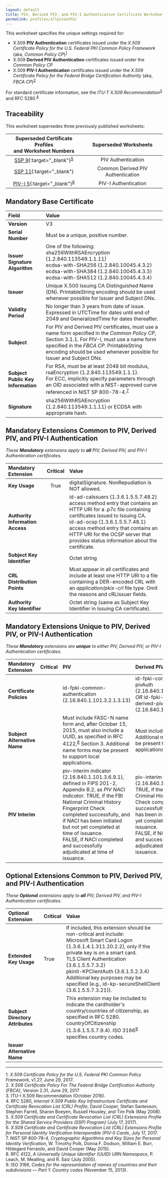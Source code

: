 ```yaml
---
layout: default
title: PIV, Derived PIV, and PIV-I Authentication Certificate Worksheet
permalink: profiles/allpivauth3/
---
```

This worksheet specifies the unique settings required for:

* X.509 **PIV Authentication** certificates issued under the _X.509 Certificate Policy for the U.S. Federal PKI Common Policy Framework_ (aka, _Common Policy CP_)<sup>[1](#1)</sup>
* X.509 **Derived PIV Authentication** certificates issued under the _Common Policy CP_
* X.509 **PIV-I Authentication** certificates issued under the  _X.509 Certificate Policy for the Federal Bridge Certification Authority_ (aka, _FBCA CP_)<sup>[2](#2)</sup>

For standard certificate information, see the _ITU-T X.509 Recommendation_<sup>[3](#3)</sup> and RFC 5280.<sup>[4](#4)</sup>

## Traceability

This worksheet supersedes three previously published worksheets:

|  **Superseded Certificate Profiles<br>and Worksheet Numbers**  | **Superseded Worksheets** | 
| :----:| :----: |
| [SSP 9](https://www.idmanagement.gov/wp-content/uploads/sites/1171/uploads/fpki-cert-profile-ssp.pdf){:target="_blank"}<sup>[5](#5)</sup>  |  PIV Authentication  | 
| [SSP 11](https://www.idmanagement.gov/wp-content/uploads/sites/1171/uploads/fpki-cert-profile-ssp.pdf){:target="_blank"}  |  Common Derived PIV Authentication  | 
| [PIV-I 5](https://www.idmanagement.gov/wp-content/uploads/sites/1171/uploads/fpki-pivi-cert-profiles.pdf){:target="_blank"}<sup>[6](#6)</sup>  | PIV-I Authentication  | 

## Mandatory Base Certificate

| **Field**  | **Value**                             |
| :--------  | :-------------------------------     |
| **Version**   | V3                                 |
| **Serial Number**    | Must be a unique, positive number. |
| **Issuer Signature Algorithm**   |  One of the following:<br>sha256WithRSAEncryption {1.2.840.113549.1.1.11}<br>ecdsa-with-SHA256 {1.2.840.10045.4.3.2}<br>ecdsa-with-SHA384 {1.2.840.10045.4.3.3}<br>ecdsa-with-SHA512 {1.2.840.10045.4.3.4} | 
| **Issuer**   |  Unique X.500 Issuing CA Distinguished Name (DN). PrintableString encoding should be used whenever possible for Issuer and Subject DNs. |
| **Validity Period**  |  No longer than 3 years from date of issue. Expressed in UTCTime for dates until end of 2049 and GeneralizedTime for dates thereafter.  | 
| **Subject**   |   For PIV and Derived PIV certificates, must use a name form specified in the _Common Policy CP_, Section 3.1.1. For PIV-I, must use a name form specified in the _FBCA CP_. PrintableString encoding should be used whenever possible for Issuer and Subject DNs.   |
| **Subject Public Key Information**  |   For RSA, must be at least 2048 bit modulus, rsaEncryption {1.2.840.113549.1.1.1}.<br>For ECC, implicitly specify parameters through an OID associated with a NIST-approved curve referenced in NIST SP 800-78-4.<sup>[7](#7)</sup>   |
| **Signature**   |   sha256WithRSAEncryption {1.2.840.113549.1.1.11} or ECDSA with appropriate hash.   |

## Mandatory Extensions Common to PIV, Derived PIV, and PIV-I Authentication

_These **Mandatory** extensions apply to **all** PIV, Derived PIV, and PIV-I Authentication certificates._

| **Mandatory<br>Extension** |  **Critical** | **Value** | 
| :-------- | :-----: | :----- | 
| **Key Usage**  | True |  digitalSignature. NonRepudiation is NOT allowed.  | 
| **Authority Information Access**  |  | id-ad-caIssuers {1.3.6.1.5.5.7.48.2} access method entry that contains an HTTP URI for a .p7c file containing certificates issued to Issuing CA.<br>id-ad-ocsp {1.3.6.1.5.5.7.48.1} access method entry that contains an HTTP URI for the OCSP server that provides status information about the certificate. |
| **Subject Key Identifier**   |  | Octet string  | 
| **CRL Distribution Points**   | |  Must appear in all certificates and include at least one HTTP URI to a file containing a DER-encoded CRL with an _application/pkix-crl_ file type. Omit the reasons and cRLIssuer fields. | 
| **Authority Key Identifier**   |  | Octet string (same as Subject Key Identifier in Issuing CA certificate). |  

## Mandatory Extensions Unique to PIV, Derived PIV, or PIV-I Authentication

_These **Mandatory** extensions are **unique** to either PIV, Derived PIV, or PIV-I Authentication certificates._

| **Mandatory<br>Extension**  | **Critical** | **PIV** | **Derived PIV**  |  **PIV-I** |
| :-------- | :------ | :----- | :-----  | :-----     |
| **Certificate Policies**   |  | id-fpki-common-authentication {2.16.840.1.101.3.2.1.3.13}  |  id-fpki-common-derived-pivAuth {2.16.840.1.101.3.2.1.3.40} _OR_ id-fpki-common-derived-pivAuth-hardware {2.16.840.1.101.3.2.1.3.41}  | id-fpki-certpcy-pivi-hardware {2.16.840.1.101.3.2.1.3.18}   |
| **Subject Alternative Name**   |  | Must include FASC-N name form and, after October 15, 2015, must also include a UUID, as specified in RFC 4122,<sup>[8](#8)</sup> Section 3. Additional name forms may be present to support local applications.  | Must include a UUID. Additional name forms may be present to support local applications.  | Must include a UUID. Additional name forms may be present to support local applications.  | 
| **PIV Interim**   |  | piv-interim indicator {2.16.840.1.101.3.6.9.1}, defined in FIPS 201-2, Appendix B.2, as _PIV NACI indicator_. TRUE, if the FBI National Criminal History Fingerprint Check completed successfully, and if NACI has been initiated but not yet completed at time of issuance.<br>FALSE, if NACI completed and successfully adjudicated at time of issuance. | piv-interim indicator {2.16.840.1.101.3.6.9.1}. TRUE, if the FBI National Criminal History Fingerprint Check completed successfully, and if NACI has been initiated but not yet completed at time of issuance.<br>FALSE, if NACI completed and successfully adjudicated at time of issuance.  |   | 

## Optional Extensions Common to PIV, Derived PIV, and PIV-I Authentication

_These **Optional** extensions apply to **all** PIV, Derived PIV, and PIV-I Authentication certificates._

| **Optional<br>Extension**  | **Critical** | **Value** |
| :-------- | :------ | :----- |
| **Extended Key Usage**   | True | If included, this extension should be non-critical and include:<br>Microsoft Smart Card Logon {1.3.6.1.4.1.311.20.2.2}, only if the private key is on a smart card.<br>TLS Client Authentication {3.6.1.5.5.7.3.2}<br>pkinit-KPClientAuth {3.6.1.5.2.3.4}<br>Additional key purposes may be specified (e.g., id-kp-secureShellClient {3.6.1.5.5.7.3.21}). | 
| **Subject Directory Attributes** |    | This extension may be included to indicate the cardholder's country/countries of citizenship, as specified in RFC 5280. countryOfCitizenship {1.3.6.1.5.5.7.9.4}. ISO 3166<sup>[9](#9)</sup> specifies country codes. | 
| **Issuer Alternative Name**     |   |   |  

------
<a name="1">1</a>. _X.509 Certificate Policy for the U.S. Federal PKI Common Policy Framework_, v1.27, June 29, 2017.<br>
<a name="2">2</a>. _X.509 Certificate Policy For The Federal Bridge Certification Authority (FBCA)_, Version 2.31, June 29, 2017<br>
<a name="3">3</a>. ITU-I X.509 Recommendation (October 2016).<br>
<a name="4">4</a>. RFC 5280, _Internet X.509 Public Key Infrastructure Certificate and Certificate Revocation List (CRL) Profile_, David Cooper, Stefan Santesson, Stephen Farrell, Sharon Boeyen, Russell Housley, and Tim Polk (May 2008).<br>
<a name="5">5</a>. _X.509 Certificate and Certificate Revocation List (CRL) Extensions Profile for the Shared Service Providers (SSP) Program)_ (July 17, 2017).<br>
<a name="6">6</a>. _X.509 Certificate and Certificate Revocation List (CRL) Extensions Profile for Personal Identity Verification Interoperable (PIV-I) Cards_, July 17, 2017.<br>
<a name="7">7</a>. NIST SP 800-78-4, _Cryptographic Algorithms and Key Sizes for Personal Identity Verification_, W. Timothy Polk, Donna F. Dodson, William E. Burr, Hildegard Ferraiolo, and David Cooper (May 2015).<br>
<a name="8">8</a>. RFC 4122, _A Universally Unique Identifier (UUID) URN Namespace_, P. Leach, M. Mealling, and R. Salz (July 2005).<br>
<a name="9">9</a>. ISO 3166, _Codes for the representation of names of countries and their subdivisions — Part 1: Country codes_ (November 15, 2013). 
